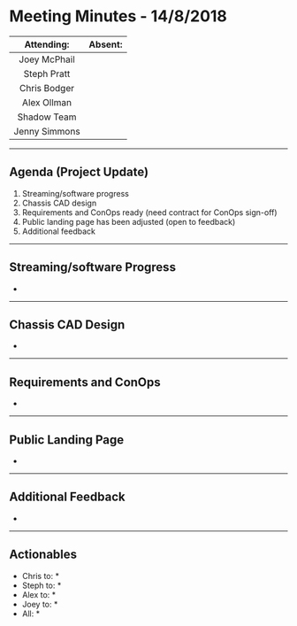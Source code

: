 # Meeting Minutes - 14/8/2018

| Attending: | Absent: |
| :---: | :---: |
| Joey McPhail | |
| Steph Pratt | |
| Chris Bodger | |
| Alex Ollman | |
| Shadow Team | |
| Jenny Simmons | |

---

## Agenda (Project Update)
1. Streaming/software progress
2. Chassis CAD design
3. Requirements and ConOps ready (need contract for ConOps sign-off)
4. Public landing page has been adjusted (open to feedback)
5. Additional feedback 

---

## Streaming/software Progress
* 

---

## Chassis CAD Design
* 

---

## Requirements and ConOps
* 

---

## Public Landing Page
* 

---

## Additional Feedback
* 

---

## Actionables
* Chris to:
  * 
* Steph to:
  * 
* Alex to:
  * 
* Joey to:
  * 
* All:
  * 
